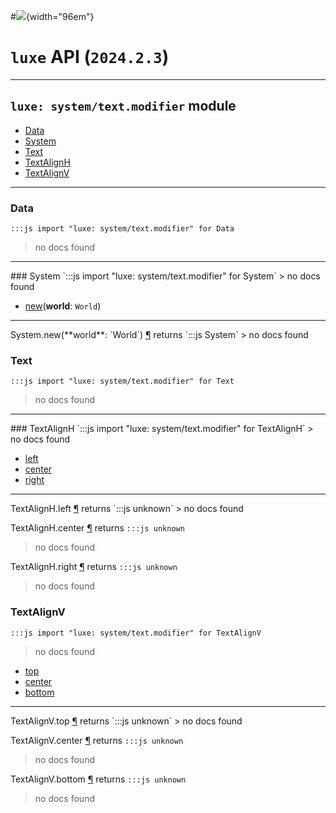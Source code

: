 #![](../../../../../../images/luxe-dark.svg){width="96em"}

# `luxe` API (`2024.2.3`)  


---

## `luxe: system/text.modifier` module

- [Data](#data)   
- [System](#system)   
- [Text](#text)   
- [TextAlignH](#textalignh)   
- [TextAlignV](#textalignv)   

---

### Data
`:::js import "luxe: system/text.modifier" for Data`
> no docs found


<hr/>
### System
`:::js import "luxe: system/text.modifier" for System`
> no docs found

- [new](#System.new)(**world**: `World`)

<hr/>
<endpoint module="luxe: system/text.modifier" class="System" signature="new(world : World)"></endpoint>
<signature id="System.new">System.new(**world**: `World`)
<a class="headerlink" href="#System.new" title="Permanent link">¶</a></signature>
<span class='api_ret'>returns</span> `:::js System`
> no docs found   

### Text
`:::js import "luxe: system/text.modifier" for Text`
> no docs found


<hr/>
### TextAlignH
`:::js import "luxe: system/text.modifier" for TextAlignH`
> no docs found

- [left](#TextAlignH.left)
- [center](#TextAlignH.center)
- [right](#TextAlignH.right)

<hr/>
<endpoint module="luxe: system/text.modifier" class="TextAlignH" signature="left"></endpoint>
<signature id="TextAlignH.left">TextAlignH.left
<a class="headerlink" href="#TextAlignH.left" title="Permanent link">¶</a></signature>
<span class='api_ret'>returns</span> `:::js unknown`
> no docs found   

<endpoint module="luxe: system/text.modifier" class="TextAlignH" signature="center"></endpoint>
<signature id="TextAlignH.center">TextAlignH.center
<a class="headerlink" href="#TextAlignH.center" title="Permanent link">¶</a></signature>
<span class='api_ret'>returns</span> `:::js unknown`
> no docs found   

<endpoint module="luxe: system/text.modifier" class="TextAlignH" signature="right"></endpoint>
<signature id="TextAlignH.right">TextAlignH.right
<a class="headerlink" href="#TextAlignH.right" title="Permanent link">¶</a></signature>
<span class='api_ret'>returns</span> `:::js unknown`
> no docs found   

### TextAlignV
`:::js import "luxe: system/text.modifier" for TextAlignV`
> no docs found

- [top](#TextAlignV.top)
- [center](#TextAlignV.center)
- [bottom](#TextAlignV.bottom)

<hr/>
<endpoint module="luxe: system/text.modifier" class="TextAlignV" signature="top"></endpoint>
<signature id="TextAlignV.top">TextAlignV.top
<a class="headerlink" href="#TextAlignV.top" title="Permanent link">¶</a></signature>
<span class='api_ret'>returns</span> `:::js unknown`
> no docs found   

<endpoint module="luxe: system/text.modifier" class="TextAlignV" signature="center"></endpoint>
<signature id="TextAlignV.center">TextAlignV.center
<a class="headerlink" href="#TextAlignV.center" title="Permanent link">¶</a></signature>
<span class='api_ret'>returns</span> `:::js unknown`
> no docs found   

<endpoint module="luxe: system/text.modifier" class="TextAlignV" signature="bottom"></endpoint>
<signature id="TextAlignV.bottom">TextAlignV.bottom
<a class="headerlink" href="#TextAlignV.bottom" title="Permanent link">¶</a></signature>
<span class='api_ret'>returns</span> `:::js unknown`
> no docs found   

